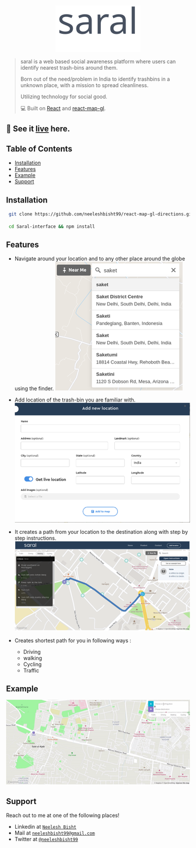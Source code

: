 <p align="center">
  <a href="https://neeleshbisht99.github.io/Saral-interface/">
    <img src="docs/img/logoBlack.svg" alt="version" />
  </a>
</p>

> saral is a web based social awareness platform where users can identify nearest trash-bins around them.
>
> Born out of the need/problem in India to identify trashbins in a unknown place, with a mission to spread cleanliness.
>
> Utilizing technology for social good.
>
> :computer: Built on [React](http://facebook.github.io/react/) and [react-map-gl](https://github.com/visgl/react-map-gl).

## :rocket: See it <a href="https://neeleshbisht99.github.io/Saral-interface/">live</a> here.

## Table of Contents

- [Installation](#installation)
- [Features](#features)
- [Example](#example)
- [Support](#support)

## Installation

```sh
 git clone https://github.com/neeleshbisht99/react-map-gl-directions.git

 cd Saral-interface && npm install
```

## Features

- Navigate around your location and to any other place around the globe using the finder.
  ![finder](docs/img/finder.png)

- Add location of the trash-bin you are familiar with.
  ![addLocation](docs/img/addLocation.png)

- It creates a path from your location to the destination along with step by step instructions.
  ![path](docs/img/path.png)

- Creates shortest path for you in following ways :
  - Driving
  - walking
  - Cycling
  - Traffic

## Example

![react-map-gl-directions example screenshot](react-map-gl-directions.gif)

## Support

Reach out to me at one of the following places!

- Linkedin at <a href="https://www.linkedin.com/in/neelesh-bisht-398061b4/" target="_blank">`Neelesh Bisht`</a>
- Mail at <a href="mailto:neelesbisht99@gmail.com" target="_blank">`neeleshbisht99@gmail.com`</a>
- Twitter at <a href="https://twitter.com/neeleshbisht99" target="_blank">`@neeleshbisht99`</a>
